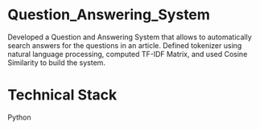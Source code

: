 # Question_Answering_System
Developed a Question and Answering System that allows to automatically search answers for the questions in an article. Defined tokenizer using natural language processing, computed TF-IDF Matrix, and used Cosine Similarity to build the system.

# Technical Stack
Python

